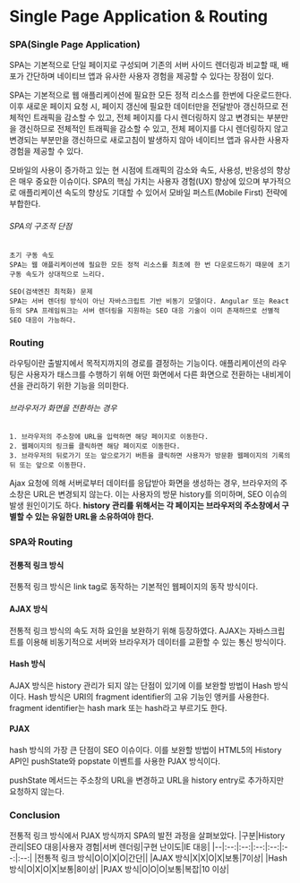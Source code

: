 # Single Page Application & Routing

### SPA(Single Page Application)
SPA는 기본적으로 단일 페이지로 구성되며 기존의 서버 사이드 렌더링과 비교할 때, 배포가 간단하며 네이티브 앱과 유사한 사용자 경험을 제공할 수 있다는 장점이 있다.

SPA는 기본적으로 웹 애플리케이션에 필요한 모든 정적 리소스를 한번에 다운로드한다. 이후 새로운 페이지 요청 시, 페이지 갱신에 필요한 데이터만을 전달받아 갱신하므로 전체적인 트래픽을 감소할 수 있고, 전체 페이지를 다시 렌더링하지 않고 변경되는 부분만을 갱신하므로 전체적인 트래픽을 감소할 수 있고, 전체 페이지를 다시 렌더링하지 않고 변경되는 부분만을 갱신하므로 새로고침이 발생하지 않아 네이티브 앱과 유사한 사용자 경험을 제공할 수 있다.

모바일의 사용이 증가하고 있는 현 시점에 트래픽의 감소와 속도, 사용성, 반응성의 향상은 매우 중요한 이슈이다. SPA의 핵심 가치는 사용자 경험(UX) 향상에 있으며 부가적으로 애플리케이션 속도의 향상도 기대할 수 있어서 모바일 퍼스트(Mobile First) 전략에 부합한다.

###### SPA의 구조적 단점
```
초기 구동 속도
SPA는 웹 애플리케이션에 필요한 모든 정적 리소스를 최초에 한 번 다운로드하기 때문에 초기 구동 속도가 상대적으로 느리다.
```
```
SEO(검색엔진 최적화) 문제
SPA는 서버 렌더링 방식이 아닌 자바스크립트 기반 비동기 모델이다. Angular 또는 React 등의 SPA 프레임워크는 서버 렌더링을 지원하는 SEO 대응 기술이 이미 존재하므로 선별적 SEO 대응이 가능하다.
```

### Routing
라우팅이란 출발지에서 목적지까지의 경로를 결정하는 기능이다. 애플리케이션의 라우팅은 사용자가 태스크를 수행하기 위해 어떤 화면에서 다른 화면으로 전환하는 내비게이션을 관리하기 위한 기능을 의미한다.

###### 브라우저가 화면을 전환하는 경우
```
1. 브라우저의 주소창에 URL을 입력하면 해당 페이지로 이동한다.
2. 웹페이지의 링크를 클릭하면 해당 페이지로 이동한다.
3. 브라우저의 뒤로가기 또는 앞으로가기 버튼을 클릭하면 사용자가 방문환 웹페이지의 기록의 뒤 또는 앞으로 이동한다.
```
Ajax 요청에 의해 서버로부터 데이터를 응답받아 화면을 생성하는 경우, 브라우저의 주소창은 URL은 변경되지 않는다. 이는 사용자의 방문 history를 의미하며, SEO 이슈의 발생 원인이기도 하다. **history 관리를 위해서는 각 페이지는 브라우저의 주소창에서 구별할 수 있는 유일한 URL을 소유하여야 한다.**

### SPA와 Routing
#### 전통적 링크 방식
전통적 링크 방식은 link tag로 동작하는 기본적인 웹페이지의 동작 방식이다.

#### AJAX 방식
전통적 링크 방식의 속도 저하 요인을 보완하기 위해 등장하였다. AJAX는 자바스크립트를 이용해 비동기적으로 서버와 브라우저가 데이터를 교환할 수 있는 통신 방식이다.

#### Hash 방식
AJAX 방식은 history 관리가 되지 않는 단점이 있기에 이를 보완할 방법이 Hash 방식이다.
Hash 방식은 URI의 fragment identifier의 고유 기능인 앵커를 사용한다. fragment identifier는 hash mark 또는 hash라고 부르기도 한다.

#### PJAX
hash 방식의 가장 큰 단점이 SEO 이슈이다. 이를 보완할 방법이 HTML5의 History API인 pushState와 popstate 이벤트를 사용한 PJAX 방식이다.

pushState 메서드는 주소창의 URL을 변경하고 URL을 history entry로 추가하지만 요청하지 않는다.

### Conclusion
전통적 링크 방식에서 PJAX 방식까지 SPA의 발전 과정을 살펴보았다.
|구분|History 관리|SEO 대응|사용자 경험|서버 렌더링|구현 난이도|IE 대응|
|--|:--:|:--:|:--:|:--:|:--:|:--:|
|전통적 링크 방식|O|O|X|O|간단||
|AJAX 방식|X|X|O|X|보통|7이상|
|Hash 방식|O|X|O|X|보통|8이상|
|PJAX 방식|O|O|O|보통|복잡|10 이상|